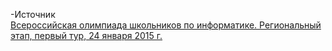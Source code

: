 -Источник  
[Всероссийская олимпиада школьников по информатике. Региональный этап, первый тур, 24 января 2015 г.](https://olimpiada.ru/activity/73/tasks/2014?class=11&year=2014)
